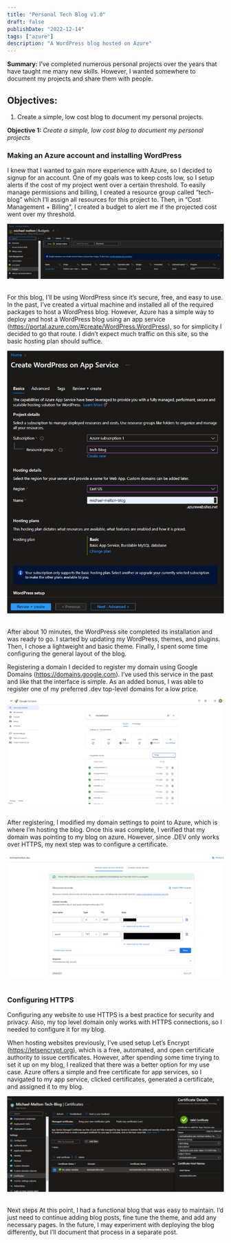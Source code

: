 ```yaml
---
title: "Personal Tech Blog v1.0"
draft: false
publishDate: "2022-12-14"
tags: ["azure"]
description: "A WordPress blog hosted on Azure"
---
```


**Summary:** I’ve completed numerous personal projects over the years that have taught me many new skills. However, I wanted somewhere to document my projects and share them with people.

## Objectives:

1. Create a simple, low cost blog to document my personal projects.

**Objective 1:** *Create a simple, low cost blog to document my personal projects*

### Making an Azure account and installing WordPress
I knew that I wanted to gain more experience with Azure, so I decided to signup for an account. One of my goals was to keep costs low, so I setup alerts if the cost of my project went over a certain threshold. To easily manage permissions and billing, I created a resource group called “tech-blog” which I’ll assign all resources for this project to. Then, in “Cost Management + Billing”, I created a budget to alert me if the projected cost went over my threshold.

![](../../assets/budget.png)
&nbsp;

For this blog, I’ll be using WordPress since it’s secure, free, and easy to use. In the past, I’ve created a virtual machine and installed all of the required packages to host a WordPress blog. However, Azure has a simple way to deploy and host a WordPress blog using an app service (https://portal.azure.com/#create/WordPress.WordPress), so for simplicity I decided to go that route. I didn’t expect much traffic on this site, so the basic hosting plan should suffice.

![](../../assets/appservice.png)
&nbsp;

After about 10 minutes, the WordPress site completed its installation and was ready to go. I started by updating my WordPress, themes, and plugins. Then, I chose a lightweight and basic theme. Finally, I spent some time configuring the general layout of the blog.

Registering a domain
I decided to register my domain using Google Domains (https://domains.google.com). I’ve used this service in the past and like that the interface is simple. As an added bonus, I was able to register one of my preferred .dev top-level domains for a low price.

![](../../assets/domain1.png)
&nbsp;

After registering, I modified my domain settings to point to Azure, which is where I’m hosting the blog. Once this was complete, I verified that my domain was pointing to my blog on azure. However, since .DEV only works over HTTPS, my next step was to configure a certificate.

![](../../assets/domain2.png)
&nbsp;

### Configuring HTTPS
Configuring any website to use HTTPS is a best practice for security and privacy. Also, my top level domain only works with HTTPS connections, so I needed to configure it for my blog.

When hosting websites previously, I’ve used setup Let’s Encrypt (https://letsencrypt.org), which is a free, automated, and open certificate authority to issue certificates. However, after spending some time trying to set it up on my blog, I realized that there was a better option for my use case. Azure offers a simple and free certificate for app services, so I navigated to my app service, clicked certificates, generated a certificate, and assigned it to my blog.

![](../../assets/cert.png)
&nbsp;

Next steps
At this point, I had a functional blog that was easy to maintain. I’d just need to continue adding blog posts, fine tune the theme, and add any necessary pages. In the future, I may experiment with deploying the blog differently, but I’ll document that process in a separate post.